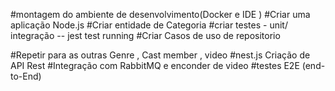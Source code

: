 #montagem do ambiente de desenvolvimento(Docker e IDE )
#Criar uma aplicação Node.js 
#Criar entidade de Categoria 
#criar testes - unit/ integração  --  jest test running 
#Criar Casos de uso de repositorio 

#Repetir para as outras Genre , Cast member , video 
#nest.js Criação de API Rest 
#Integração com RabbitMQ e enconder de video 
#testes E2E (end-to-End)

